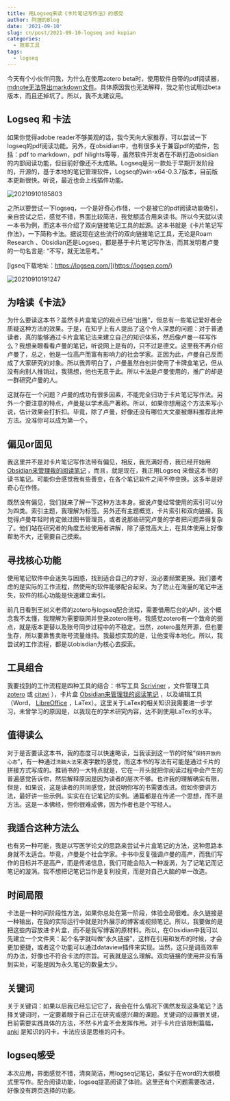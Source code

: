 ```yaml
---
title: 用Logseq来读《卡片笔记写作法》的感受
author: 阿狸的Blog
date: '2021-09-10'
slug: cn/post/2021-09-10-logseq and kupian
categories:
  - 效率工具
tags:
  - logseq
---
```


今天有个小伙伴问我，为什么在使用zotero beta时，使用软件自带的pdf阅读器，[mdnote无法导出markdown文件](https://www.bilibili.com/video/BV1kb4y1k767)。具体原因我也无法解释，我之前也试用过beta版本，而且还掉坑了。所以，我不太建议用。

## Logseq 和 卡法

如果你觉得adobe reader不够美观的话，我今天向大家推荐，可以尝试一下logseq的pdf阅读功能。另外，在obsidian中，也有很多关于兼容pdf的插件，包括：pdf to markdown，pdf hilights等等，虽然软件开发者在不断打造obsidian的内部阅读功能，但目前好像还不太成熟。Logseq是另一款处于早期开发阶段的，开源的，基于本地的笔记管理软件，Logseq的win-x64-0.3.7版本，目前版本更新很快。听说，最近也会上线插件功能。

![20210910185803](https://gitee.com/alingyisheng/tupian/raw/master/img/20210910185803.png)

之所以要尝试一下logseq，一个是好奇心作怪，一个是被它的pdf阅读功能吸引，亲自尝试之后，感觉不错，界面比较简洁，我觉额适合用来读书。所以今天就以读一本书为例，而这本书介绍了双向链接笔记工具的起源。这本书就是《卡片笔记写作法》，一下简称卡法。据说现在这些流行的双向链接笔记工具，无论是Roam Research 、Obsidian还是Logseq，都是基于卡片笔记写作法，而其发明者卢曼的一句名言是: “不写，就无法思考。”

[lgseq下载地址：https://logseq.com/](https://logseq.com/)

![20210910191247](https://gitee.com/alingyisheng/tupian/raw/master/img/20210910191247.png)

## 为啥读《卡法》

为什么要读这本书？虽然卡片盒笔记的观点已经“出圈”，但总有一些笔记爱好者会质疑这种方法的效果。于是，在知乎上有人提出了这个令人深思的问题：对于普通读者，真的能够通过卡片盒笔记法来建立自己的知识体系，然后像卢曼一样写作么？我想亲眼看看卢曼的笔记，听说网上是有的，只不过是德文。这里我不再介绍卢曼了，总之，他是一位高产而富有影响力的社会学家。正因为此，卢曼自己反而成了大家研究的对象。所以我弄明白了，卢曼虽然自创并使用了卡牌盒笔记，但从没有向别人推销过，我猜想，他也无意于此。所以卡法是卢曼使用的，推广的却是一群研究卢曼的人。

这就存在一个问题？卢曼的成功有很多因素，不能完全归功于卡片笔记写作法。另外一个要注意的特点，卢曼是以学术高产著称。所以，如果你想用这个方法来写小说，估计效果会打折扣。毕竟，除了卢曼，好像还没有哪位大文豪被爆料推荐此种方法。没准你可以成为第一个。

## 偏见or固见

我这里并不是对卡片笔记写作法带有偏见，相反，我充满好奇，我已经开始用 [Obsidian来管理我的阅读笔记](https://www.bilibili.com/video/BV1kb4y1k767?spm_id_from=333.999.0.0) ，而且，就是现在，我正用Logseq 来做这本书的读书笔记。可能你会感觉我有些善变，在各个笔记软件之间不停变换。这多半是好奇心在作怪。

既然没有偏见，我们就来了解一下这种方法本身。据说卢曼经常使用的索引可以分为四类。索引主题，我理解为标签。另外还有主题概览，卡片索引和双向链接。我觉得卢曼年轻时肯定做过图书管理员，或者说那些研究卢曼的学者把问题弄得复杂了。他们站在研究者的角度去给使用者讲解，除了感觉高大上，在具体使用上好像帮助不大，还需要自己摸索。

## 寻找核心功能

使用笔记软件中会迷失与困惑，找到适合自己的才好，没必要频繁更换。我们要考虑的是实际的工作流程，然使用的软件能够配合起来。为了防止在海量的笔记中迷失，软件的核心功能是快速建立索引。

前几日看到王树义老师的zotero与logseq配合流程，需要借用后台的API，这个概念我不太懂，我理解为需要联网并登录zotero账号。我感觉zotero有一个致命的弱点，就是版本更替以及账号同步过程中的不稳定。当然，zotero虽然开源，但也要生存，所以要靠售卖账号流量维持。我最想实现的是，让他变得本地化。所以，我尝试的工作流程，都是以obisdian为核心去探索。

## 工具组合

我要找到的工作流程是四种工具的结合：书写工具 [Scriviner](https://www.bilibili.com/video/BV1jb4y167xt/) ，文件管理工具 [zotero](https://www.bilibili.com/video/BV1PK4y197ic/) 或 [citavi](https://www.bilibili.com/video/BV1FV411q7cA/) ），卡片盒 [Obsidian来管理我的阅读笔记](https://www.bilibili.com/video/BV1kb4y1k767?spm_id_from=333.999.0.0) ，以及编辑工具（Word， [LibreOffice](https://www.bilibili.com/video/BV1zQ4y1C7Tx?spm_id_from=333.999.0.0) ，LaTex）。这里关于LaTex的相关知识我需要进一步学习，未曾学习的原因是，以我现在的学术研究内容，达不到使用LaTex的水平。


## 值得读么

对于是否要读这本书，我的态度可以快速略读，当我读到这一节的时候“`保持开放的心态`”，有一种通过`洗脑大法`来凑字数的感觉，而这本书的写法有可能是通过卡片的拼接方式写成的。推销书的一大特点就是，它在一开头就把你阅读过程中会产生的普遍感觉告诉你，然后解释原因是因为读者的层次不够。也许我的理解确实有限，但是，如果说，这是读者的共同感觉，就说明你写的书需要改进。假如你要讲方法，最好讲一些示例。实实在在记笔记的实例。通篇都是在传递一个思想，而不是方法。这是一本佛经，但你很难成佛，因为作者也是个写经人。

## 我适合这种方法么
也有另一种可能，我是以写医学论文的思路来尝试卡片盒笔记的方法，这种思路本身就不太适合。毕竟，卢曼是个社会学家。卡书中反复强调卢曼的高产，而我们写作的目标并不是高产，而是传递信息，我们可能会陷入一种漩涡，为了记笔记而记笔记的漩涡。我不想把记笔记当作是复利投资，而是对自己大脑的单一改造。


## 时间局限
卡法是一种时间阶段性方法，如果你总处在第一阶段，体验全局很难。永久链接是一种输出，在我的实际运行中就是对外展示的博客或视频笔记。所以，我要做的是把这些内容放进卡片盒，而不是我写博客的原材料。所以，在Obsidian中我可以先建立一个文件夹：起个名字就叫做“永久链接”，这样在引用和发布的时候，才会更加便捷，或者这个功能可以通过dataview插件来实现。当然，这只是调高效率的办法，好像也不符合卡法的宗旨。可我就是这么理解。双向链接的使用并没有落到实处，可能是因为永久笔记的数量太少。

## 关键词
关于关键词：如果以后我已经忘记它了，我会在什么情况下偶然发现这条笔记？选择关键词时，一定要着眼于自己正在研究或感兴趣的课题。关键词的设置很关键，目前需要实践具体的方法，不然卡片盒不会发挥作用。对于卡片应该限制篇幅， [anki](https://www.bilibili.com/video/BV1m44y187cM/) 是知识的闪卡，卡法应该是思维的闪卡。

## logseq感受
 本次应用，界面感觉不错，清爽简洁，用logseq记笔记，类似于在word的大纲模式里写作。配合阅读功能，logseq提高阅读了体验。这里还有个问题需要改进，好像没有跨页选择的功能。


